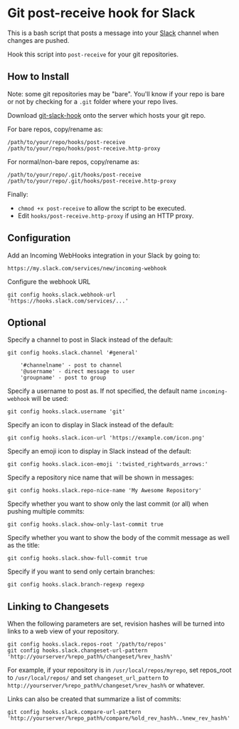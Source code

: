 # Git post-receive hook for Slack

This is a bash script that posts a message into your [Slack](https://slack.com) channel when changes are pushed.

Hook this script into `post-receive` for your git repositories.

## How to Install

Note: some git repositories may be "bare". You'll know if your repo is bare or not by checking for a `.git` folder where your repo lives.

Download [git-slack-hook](https://raw.githubusercontent.com/chriseldredge/git-slack-hook/master/git-slack-hook) onto the server which hosts your git repo.

For bare repos, copy/rename as:
```
/path/to/your/repo/hooks/post-receive
/path/to/your/repo/hooks/post-receive.http-proxy
```

For normal/non-bare repos, copy/rename as:
```
/path/to/your/repo/.git/hooks/post-receive
/path/to/your/repo/.git/hooks/post-receive.http-proxy
```

Finally:
* `chmod +x post-receive` to allow the script to be executed.
* Edit `hooks/post-receive.http-proxy` if using an HTTP proxy.

## Configuration

Add an Incoming WebHooks integration in your Slack by going to:

    https://my.slack.com/services/new/incoming-webhook

Configure the webhook URL

    git config hooks.slack.webhook-url 'https://hooks.slack.com/services/...'

## Optional

Specify a channel to post in Slack instead of the default:

    git config hooks.slack.channel '#general'

        '#channelname' - post to channel
        '@username' - direct message to user
        'groupname' - post to group

Specify a username to post as. If not specified, the default name `incoming-webhook` will be used:

    git config hooks.slack.username 'git'

Specify an icon to display in Slack instead of the default:

    git config hooks.slack.icon-url 'https://example.com/icon.png'

Specify an emoji icon to display in Slack instead of the default:

    git config hooks.slack.icon-emoji ':twisted_rightwards_arrows:'

Specify a repository nice name that will be shown in messages:

    git config hooks.slack.repo-nice-name 'My Awesome Repository'

Specify whether you want to show only the last commit (or all) when pushing multiple commits:

    git config hooks.slack.show-only-last-commit true

Specify whether you want to show the body of the commit message as well as the title:

    git config hooks.slack.show-full-commit true

Specify if you want to send only certain branches:

    git config hooks.slack.branch-regexp regexp


## Linking to Changesets

When the following parameters are set, revision hashes will be turned into links to a web view of your repository.

    git config hooks.slack.repos-root '/path/to/repos'
    git config hooks.slack.changeset-url-pattern 'http://yourserver/%repo_path%/changeset/%rev_hash%'

For example, if your repository is in `/usr/local/repos/myrepo`, set repos_root to `/usr/local/repos/` and set `changeset_url_pattern` to `http://yourserver/%repo_path%/changeset/%rev_hash%` or whatever.

Links can also be created that summarize a list of commits:

    git config hooks.slack.compare-url-pattern 'http://yourserver/%repo_path%/compare/%old_rev_hash%..%new_rev_hash%'
